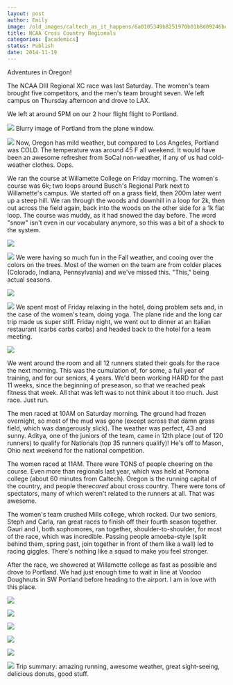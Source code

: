 ```yaml
---
layout: post
author: Emily
image: /old_images/caltech_as_it_happens/6a0105349b8251970b01b8d09246be970c.jpg
title: NCAA Cross Country Regionals 
categories: [academics]
status: Publish
date: 2014-11-19
---
```



Adventures in Oregon!

The NCAA DIII Regional XC race was last Saturday. The women's team brought five competitors, and the men's team brought seven. We left campus on Thursday afternoon and drove to LAX.

We left at around 5PM on our 2 hour flight flight to Portland.


![](/old_images/caltech_as_it_happens/6a0105349b8251970b01b8d09246e2970c.jpg)
Blurry image of Portland from the plane window.


![](/old_images/caltech_as_it_happens/6a0105349b8251970b01b8d092472c970c.jpg)
Now, Oregon has mild weather, but compared to Los Angeles, Portland was COLD. The temperature was around 45 F all weekend. It would have been an awesome refresher from SoCal non-weather, if any of us had cold-weather clothes. Oops.

We ran the course at Willamette College on Friday morning. The women's course was 6k; two loops around Busch's Regional Park next to Willamette's campus. We started off on a grass field, then 200m later went up a steep hill. We ran through the woods and downhill in a loop for 2k, then out across the field again, back into the woods on the other side for a 1k flat loop. The course was muddy, as it had snowed the day before. The word "snow" isn't even in our vocabulary anymore, so this was a bit of a shock to the system.


![](/old_images/caltech_as_it_happens/6a0105349b8251970b01b7c7083b6e970b.jpg)


![](/old_images/caltech_as_it_happens/6a0105349b8251970b01bb07ad85ca970d.jpg)
We were having so much fun in the Fall weather, and cooing over the colors on the trees. Most of the women on the team are from colder places (Colorado, Indiana, Pennsylvania) and we've missed this. "This," being actual seasons.


![](/old_images/caltech_as_it_happens/6a0105349b8251970b01b8d0924829970c.jpg)


![](/old_images/caltech_as_it_happens/6a0105349b8251970b01bb07ad8633970d.jpg)
We spent most of Friday relaxing in the hotel, doing problem sets and, in the case of the women's team, doing yoga. The plane ride and the long car trip made us super stiff. Friday night, we went out to dinner at an Italian restaurant (carbs carbs carbs) and headed back to the hotel for a team meeting.


![](/old_images/caltech_as_it_happens/6a0105349b8251970b01b8d092485b970c.jpg)

We went around the room and all 12 runners stated their goals for the race the next morning. This was the cumulation of, for some, a full year of training, and for our seniors, 4 years. We'd been working HARD for the past 11 weeks, since the beginning of preseason, so that we reached peak fitness that week. All that was left was to not think about it too much. Just race. Just run.

The men raced at 10AM on Saturday morning. The ground had frozen overnight, so most of the mud was gone (except across that damn grass field, which was dangerously slick). The weather was perfect, 43 and sunny. Aditya, one of the juniors of the team, came in 12th place (out of 120 runners) to qualify for Nationals (top 35 runners qualify)! He's off to Mason, Ohio next weekend for the national competition.

The women raced at 11AM. There were TONS of people cheering on the course. Even more than regionals last year, which was held at Pomona college (about 60 minutes from Caltech). Oregon is the running capital of the country, and people there*cared* about cross country. There were tons of spectators, many of which weren't related to the runners at all. That was awesome.

The women's team crushed Mills college, which rocked. Our two seniors, Steph and Carla, ran great races to finish off their fourth season together. Gauri and I, both sophomores, ran together, shoulder-to-shoulder, for most of the race, which was incredible. Passing people amoeba-style (split behind them, spring past, join together in front of them like a wall) led to racing giggles. There's nothing like a squad to make you feel stronger.

After the race, we showered at Willamette college as fast as possible and drove to Portland. We had just enough time to wait in line at Voodoo Doughnuts in SW Portland before heading to the airport. I am in love with this place.


![](/old_images/caltech_as_it_happens/6a0105349b8251970b01bb07ad87b9970d.jpg)


![](/old_images/caltech_as_it_happens/6a0105349b8251970b01b8d0924a10970c.jpg)


![](/old_images/caltech_as_it_happens/6a0105349b8251970b01b8d0924a37970c.jpg)


![](/old_images/caltech_as_it_happens/6a0105349b8251970b01b8d0924a52970c.jpg)


![](/old_images/caltech_as_it_happens/6a0105349b8251970b01b7c7083da3970b.jpg)


![](/old_images/caltech_as_it_happens/6a0105349b8251970b01b8d0924a6a970c.jpg)
Trip summary: amazing running, awesome weather, great sight-seeing, delicious donuts, good stuff.

